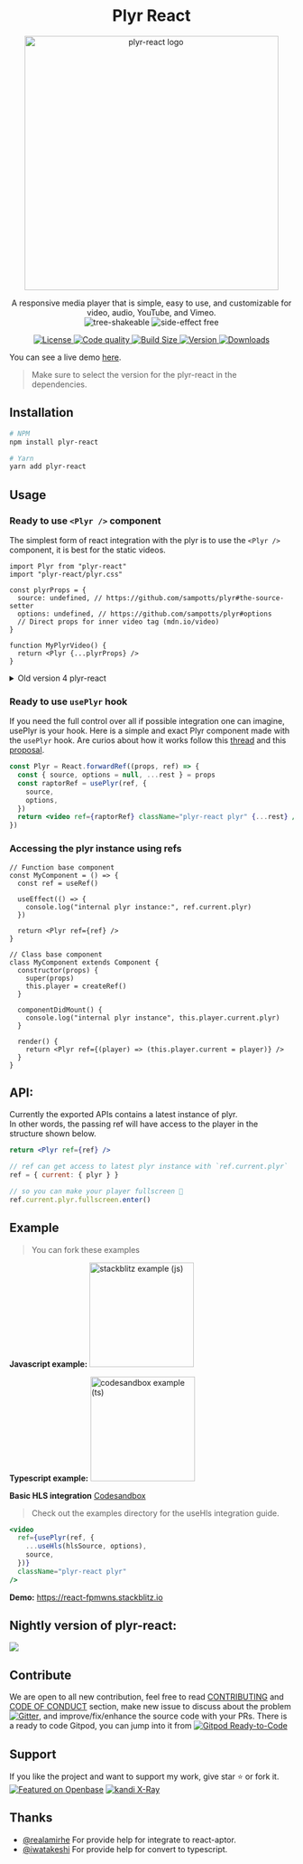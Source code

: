<h1 align="center">Plyr React</h1>
<p align="center"><img src="https://user-images.githubusercontent.com/23579958/143738613-d374adcf-24b8-4f44-8e75-673d5681c1a5.png" title="plyr-react" alt="plyr-react logo" width="450"></p>

<p align="center">
A responsive media player that is simple, easy to use, and customizable for video, audio, YouTube, and Vimeo.
  <br>
  <img src="https://img.shields.io/badge/Tree%20Shakeable-d4e157" alt="tree-shakeable" />
  <img src="https://img.shields.io/badge/Side%20Effect%20Free-ffeb3b" alt="side-effect free" />
</p>

<p align="center">
  <a href="https://github.com/chintan9/plyr-react/blob/master/LICENSE">
  <img src="https://img.shields.io/badge/License-MIT-yellow.svg?style=flat&colorA=000000&colorB=000000" alt="License">
  </a>
  <a href="https://lgtm.com/projects/g/chintan9/plyr-react/context:javascript">
  <img src="https://img.shields.io/lgtm/grade/javascript/g/chintan9/plyr-react.svg?logo=lgtm&style=flat&colorA=000000&colorB=000000" alt="Code quality">
  </a>
  <a href="https://bundlephobia.com/result?p=plyr-react">
  <img src="https://img.shields.io/bundlephobia/minzip/plyr-react?label=bundle%20size&style=flat&colorA=000000&colorB=000000" alt="Build Size">
  </a>
  <a href="https://www.npmjs.com/package/plyr-react">
  <img src="https://img.shields.io/npm/v/plyr-react?style=flat&colorA=000000&colorB=000000" alt="Version">
  </a>
  <a href="https://www.npmjs.com/package/plyr-react">
  <img src="https://img.shields.io/npm/dt/plyr-react.svg?style=flat&colorA=000000&colorB=000000" alt="Downloads">
  </a>
</p>

You can see a live demo [here](https://githubbox.com/chintan9/plyr-react/tree/master/example/react).

> Make sure to select the version for the plyr-react in the dependencies.

## Installation

```bash
# NPM
npm install plyr-react

# Yarn
yarn add plyr-react
```

## Usage

### Ready to use `<Plyr />` component

The simplest form of react integration with the plyr is to use the `<Plyr />` component, it is best for the static
videos.

```tsx
import Plyr from "plyr-react"
import "plyr-react/plyr.css"

const plyrProps = {
  source: undefined, // https://github.com/sampotts/plyr#the-source-setter
  options: undefined, // https://github.com/sampotts/plyr#options
  // Direct props for inner video tag (mdn.io/video)
}

function MyPlyrVideo() {
  return <Plyr {...plyrProps} />
}
```

<details>
<summary>Old version 4 plyr-react</summary>
- The path for an import of css styles has been changed in version 5, if you are using the version 4, apply following change in the above code

```diff
- import "plyr-react/plyr.css"
+ import "plyr-react/dist/plyr.css"
```

</details>

### Ready to use `usePlyr` hook

If you need the full control over all if possible integration one can imagine, usePlyr is your hook. Here is a simple
and exact Plyr component made with the `usePlyr` hook. Are curios about how it works follow
this [thread](https://github.com/chintan9/plyr-react/issues/732#issuecomment-1029714462) and
this [proposal](https://github.com/chintan9/plyr-react/issues/678#issue-1043113412).

```jsx
const Plyr = React.forwardRef((props, ref) => {
  const { source, options = null, ...rest } = props
  const raptorRef = usePlyr(ref, {
    source,
    options,
  })
  return <video ref={raptorRef} className="plyr-react plyr" {...rest} />
})
```

### Accessing the plyr instance using refs

```tsx
// Function base component
const MyComponent = () => {
  const ref = useRef()

  useEffect(() => {
    console.log("internal plyr instance:", ref.current.plyr)
  })

  return <Plyr ref={ref} />
}

// Class base component
class MyComponent extends Component {
  constructor(props) {
    super(props)
    this.player = createRef()
  }

  componentDidMount() {
    console.log("internal plyr instance", this.player.current.plyr)
  }

  render() {
    return <Plyr ref={(player) => (this.player.current = player)} />
  }
}
```

## API:

Currently the exported APIs contains a latest instance of plyr.  
In other words, the passing ref will have access to the player in the structure shown below.

```jsx
return <Plyr ref={ref} />

// ref can get access to latest plyr instance with `ref.current.plyr`
ref = { current: { plyr } }

// so you can make your player fullscreen 🎉
ref.current.plyr.fullscreen.enter()
```

## Example

> You can fork these examples

**Javascript
example:** <a href="https://stackblitz.com/edit/react-fpmwns?file=src/App.js" title="stackblitz example (js)">
<img src="https://developer.stackblitz.com/img/open_in_stackblitz.svg" alt="stackblitz example (js)" width="185">
</a>

**Typescript
example:** <a href="https://codesandbox.io/s/plyr-react-new-api-forked-cg08k?file=/src/App.tsx" title="codesandbox example (ts)">
<img src="https://codesandbox.io/static/img/play-codesandbox.svg" alt="codesandbox example (ts)" width="185">
</a>

**Basic HLS
integration** <a href="https://codesandbox.io/s/hidden-frost-mpdjj?file=/src/HLS.tsx" title="codesandbox example (ts)">
Codesandbox
</a>

> Check out the examples directory for the useHls integration guide.

```jsx
<video
  ref={usePlyr(ref, {
    ...useHls(hlsSource, options),
    source,
  })}
  className="plyr-react plyr"
/>
```

**Demo:** https://react-fpmwns.stackblitz.io

## Nightly version of plyr-react:

<a href="https://github.com/chintan9/plyr-react/tree/dev/example" title="Early access for nightly version">
 <img src="https://user-images.githubusercontent.com/23579958/150494317-912b4ce3-8d22-4c05-aec5-a28934d2f2e7.png">
</a>

## Contribute

We are open to all new contribution, feel free to
read [CONTRIBUTING](https://github.com/chintan9/plyr-react/blob/master/CONTRIBUTING.md)
and [CODE OF CONDUCT](https://github.com/chintan9/plyr-react/blob/master/CODE_OF_CONDUCT.md) section, make new issue to
discuss about the problem
[![Gitter](https://badges.gitter.im/plyr-react/community.svg)](https://gitter.im/plyr-react/community?utm_source=badge&utm_medium=badge&utm_campaign=pr-badge), and improve/fix/enhance the source code with your PRs. There is a ready to code Gitpod, you
can jump into it
from <a href="https://gitpod.io/#https://github.com/chintan9/plyr-react" title="Gitpod plyr-react"><img src="https://img.shields.io/badge/Gitpod-Ready--to--Code-blue?logo=gitpod" alt="Gitpod Ready-to-Code"><a/>

## Support

If you like the project and want to support my work, give star ⭐ or fork it.
[![Featured on Openbase](https://badges.openbase.com/js/featured/plyr-react.svg?token=taplQ9iU8GI6oqsRiTD6H6Dl4A4o787VVK0gS6m3RKo=)](https://openbase.com/js/plyr-react?utm_source=embedded&amp;utm_medium=badge&amp;utm_campaign=rate-badge)
[![kandi X-Ray](https://kandi.openweaver.com/badges/xray.svg)](https://kandi.openweaver.com/typescript/chintan9/plyr-react)

## Thanks

- [@realamirhe](https://github.com/realamirhe) For provide help for integrate to react-aptor.
- [@iwatakeshi](https://github.com/iwatakeshi) For provide help for convert to typescript.
